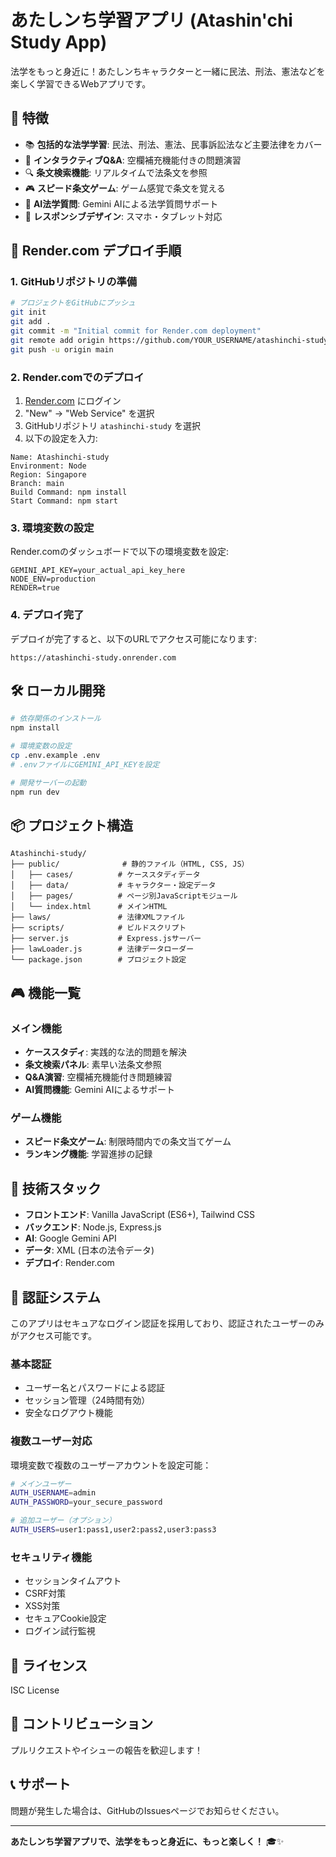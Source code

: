 # あたしンち学習アプリ (Atashin'chi Study App)

法学をもっと身近に！あたしンちキャラクターと一緒に民法、刑法、憲法などを楽しく学習できるWebアプリです。

## 🌟 特徴

- 📚 **包括的な法学学習**: 民法、刑法、憲法、民事訴訟法など主要法律をカバー
- 🎯 **インタラクティブQ&A**: 空欄補充機能付きの問題演習
- 🔍 **条文検索機能**: リアルタイムで法条文を参照
- 🎮 **スピード条文ゲーム**: ゲーム感覚で条文を覚える
- 🤖 **AI法学質問**: Gemini AIによる法学質問サポート
- 📱 **レスポンシブデザイン**: スマホ・タブレット対応

## 🚀 Render.com デプロイ手順

### 1. GitHubリポジトリの準備

```bash
# プロジェクトをGitHubにプッシュ
git init
git add .
git commit -m "Initial commit for Render.com deployment"
git remote add origin https://github.com/YOUR_USERNAME/atashinchi-study.git
git push -u origin main
```

### 2. Render.comでのデプロイ

1. [Render.com](https://render.com) にログイン
2. "New" → "Web Service" を選択
3. GitHubリポジトリ `atashinchi-study` を選択
4. 以下の設定を入力:

```
Name: Atashinchi-study
Environment: Node
Region: Singapore
Branch: main
Build Command: npm install
Start Command: npm start
```

### 3. 環境変数の設定

Render.comのダッシュボードで以下の環境変数を設定:

```
GEMINI_API_KEY=your_actual_api_key_here
NODE_ENV=production
RENDER=true
```

### 4. デプロイ完了

デプロイが完了すると、以下のURLでアクセス可能になります:
```
https://atashinchi-study.onrender.com
```

## 🛠️ ローカル開発

```bash
# 依存関係のインストール
npm install

# 環境変数の設定
cp .env.example .env
# .envファイルにGEMINI_API_KEYを設定

# 開発サーバーの起動
npm run dev
```

## 📦 プロジェクト構造

```
Atashinchi-study/
├── public/              # 静的ファイル（HTML, CSS, JS）
│   ├── cases/          # ケーススタディデータ
│   ├── data/           # キャラクター・設定データ
│   ├── pages/          # ページ別JavaScriptモジュール
│   └── index.html      # メインHTML
├── laws/               # 法律XMLファイル
├── scripts/            # ビルドスクリプト
├── server.js           # Express.jsサーバー
├── lawLoader.js        # 法律データローダー
└── package.json        # プロジェクト設定
```

## 🎮 機能一覧

### メイン機能
- **ケーススタディ**: 実践的な法的問題を解決
- **条文検索パネル**: 素早い法条文参照
- **Q&A演習**: 空欄補充機能付き問題練習
- **AI質問機能**: Gemini AIによるサポート

### ゲーム機能
- **スピード条文ゲーム**: 制限時間内での条文当てゲーム
- **ランキング機能**: 学習進捗の記録

## 🔧 技術スタック

- **フロントエンド**: Vanilla JavaScript (ES6+), Tailwind CSS
- **バックエンド**: Node.js, Express.js
- **AI**: Google Gemini API
- **データ**: XML (日本の法令データ)
- **デプロイ**: Render.com

## 🔐 認証システム

このアプリはセキュアなログイン認証を採用しており、認証されたユーザーのみがアクセス可能です。

### 基本認証
- ユーザー名とパスワードによる認証
- セッション管理（24時間有効）
- 安全なログアウト機能

### 複数ユーザー対応
環境変数で複数のユーザーアカウントを設定可能：

```bash
# メインユーザー
AUTH_USERNAME=admin
AUTH_PASSWORD=your_secure_password

# 追加ユーザー（オプション）
AUTH_USERS=user1:pass1,user2:pass2,user3:pass3
```

### セキュリティ機能
- セッションタイムアウト
- CSRF対策
- XSS対策
- セキュアCookie設定
- ログイン試行監視

## 📄 ライセンス

ISC License

## 🤝 コントリビューション

プルリクエストやイシューの報告を歓迎します！

## 📞 サポート

問題が発生した場合は、GitHubのIssuesページでお知らせください。

---

**あたしンち学習アプリで、法学をもっと身近に、もっと楽しく！** 🎓✨
